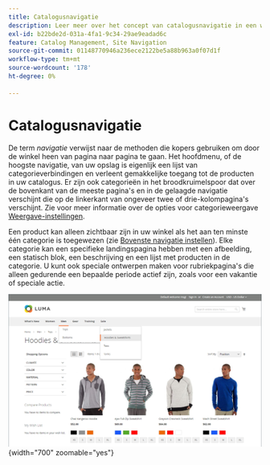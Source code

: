```yaml
---
title: Catalogusnavigatie
description: Leer meer over het concept van catalogusnavigatie in een webwinkel.
exl-id: b22bde2d-031a-4fa1-9c34-29ae9eadad6c
feature: Catalog Management, Site Navigation
source-git-commit: 01148770946a236ece2122be5a88b963a0f07d1f
workflow-type: tm+mt
source-wordcount: '178'
ht-degree: 0%

---
```


# Catalogusnavigatie

De term _navigatie_ verwijst naar de methoden die kopers gebruiken om door de winkel heen van pagina naar pagina te gaan. Het hoofdmenu, of de hoogste navigatie, van uw opslag is eigenlijk een lijst van categorieverbindingen en verleent gemakkelijke toegang tot de producten in uw catalogus. Er zijn ook categorieën in het broodkruimelspoor dat over de bovenkant van de meeste pagina&#39;s en in de gelaagde navigatie verschijnt die op de linkerkant van ongeveer twee of drie-kolompagina&#39;s verschijnt. Zie voor meer informatie over de opties voor categorieweergave [Weergave-instellingen](categories-display-settings.md).

Een product kan alleen zichtbaar zijn in uw winkel als het aan ten minste één categorie is toegewezen (zie [Bovenste navigatie instellen](navigation-top.md)). Elke categorie kan een specifieke landingspagina hebben met een afbeelding, een statisch blok, een beschrijving en een lijst met producten in de categorie. U kunt ook speciale ontwerpen maken voor rubriekpagina&#39;s die alleen gedurende een bepaalde periode actief zijn, zoals voor een vakantie of speciale actie.

![Catalogusnavigatie op de winkel](./assets/storefront-menu-levels.png){width="700" zoomable="yes"}
